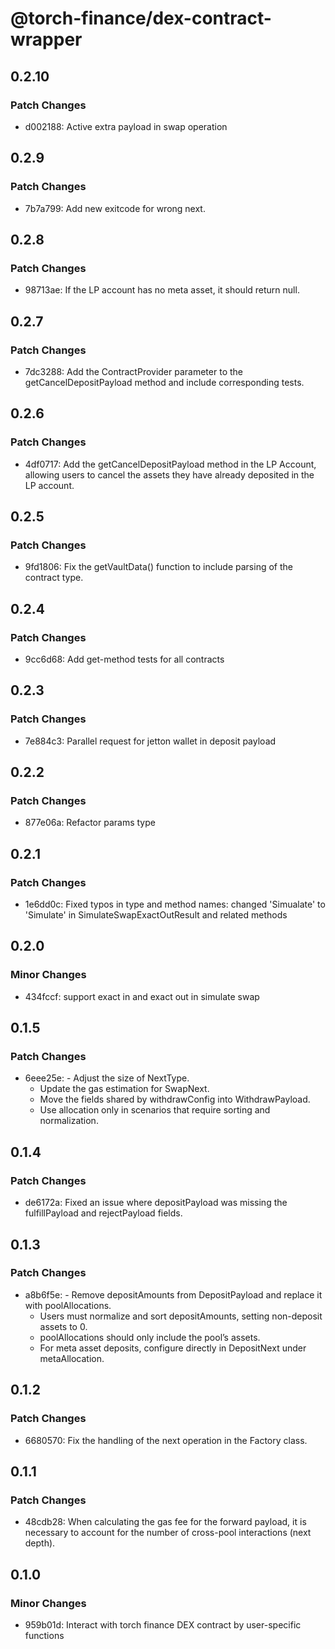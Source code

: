 # @torch-finance/dex-contract-wrapper

## 0.2.10

### Patch Changes

- d002188: Active extra payload in swap operation

## 0.2.9

### Patch Changes

- 7b7a799: Add new exitcode for wrong next.

## 0.2.8

### Patch Changes

- 98713ae: If the LP account has no meta asset, it should return null.

## 0.2.7

### Patch Changes

- 7dc3288: Add the ContractProvider parameter to the getCancelDepositPayload method and include corresponding tests.

## 0.2.6

### Patch Changes

- 4df0717: Add the getCancelDepositPayload method in the LP Account, allowing users to cancel the assets they have already deposited in the LP account.

## 0.2.5

### Patch Changes

- 9fd1806: Fix the getVaultData() function to include parsing of the contract type.

## 0.2.4

### Patch Changes

- 9cc6d68: Add get-method tests for all contracts

## 0.2.3

### Patch Changes

- 7e884c3: Parallel request for jetton wallet in deposit payload

## 0.2.2

### Patch Changes

- 877e06a: Refactor params type

## 0.2.1

### Patch Changes

- 1e6dd0c: Fixed typos in type and method names: changed 'Simualate' to 'Simulate' in SimulateSwapExactOutResult and related methods

## 0.2.0

### Minor Changes

- 434fccf: support exact in and exact out in simulate swap

## 0.1.5

### Patch Changes

- 6eee25e: - Adjust the size of NextType.
  - Update the gas estimation for SwapNext.
  - Move the fields shared by withdrawConfig into WithdrawPayload.
  - Use allocation only in scenarios that require sorting and normalization.

## 0.1.4

### Patch Changes

- de6172a: Fixed an issue where depositPayload was missing the fulfillPayload and rejectPayload fields.

## 0.1.3

### Patch Changes

- a8b6f5e: - Remove depositAmounts from DepositPayload and replace it with poolAllocations.
  - Users must normalize and sort depositAmounts, setting non-deposit assets to 0.
  - poolAllocations should only include the pool’s assets.
  - For meta asset deposits, configure directly in DepositNext under metaAllocation.

## 0.1.2

### Patch Changes

- 6680570: Fix the handling of the next operation in the Factory class.

## 0.1.1

### Patch Changes

- 48cdb28: When calculating the gas fee for the forward payload, it is necessary to account for the number of cross-pool interactions (next depth).

## 0.1.0

### Minor Changes

- 959b01d: Interact with torch finance DEX contract by user-specific functions
